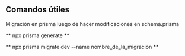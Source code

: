 ## Comandos útiles

Migración en prisma luego de hacer modificaciones en schema.prisma

** npx prisma generate **

** npx prisma migrate dev --name nombre_de_la_migracion **
